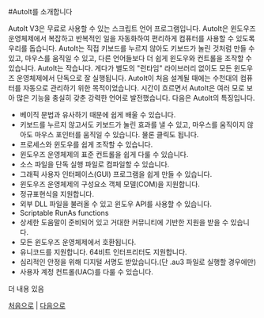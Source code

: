 ﻿#AutoIt를 소개합니다

AutoIt V3은 무료로 사용할 수 있는 스크립트 언어 프로그램입니다. 
AutoIt은 윈도우즈 운영체제에서 복잡하고 반복적인 일을 자동화하여 편리하게 컴퓨터를 사용할 수 있도록 우리를 돕습니다. 
AutoIt는 직접 키보드를 누르지 않아도 키보드가 눌린 것처럼 만들 수 있고, 마우스를 움직일 수 있고, 다른 언어들보다 더 쉽게 윈도우와 컨트롤을 조작할 수 있습니다. 
AutoIt는 작습니다. 
게다가 별도의 "런타임" 라이브러리 없이도 모든 윈도우즈 운영체제에서 단독으로 잘 실행됩니다. 
AutoIt이 처음 설계될 때에는 수천대의 컴퓨터를 자동으로 관리하기 위한 목적이었습니다. 
시간이 흐르면서 AutoIt은 여러 모로 보아 많은 기능을 충실히 갖춘 강력한 언어로 발전했습니다. 
다음은 AutoIt의 특징입니다.

- 베이직 문법과 유사하기 때문에 쉽게 배울 수 있습니다.
- 키보드를 누르지 않고서도 키보드가 눌린 효과를 낼 수 있고, 마우스를 움직이지 않아도 마우스 포인터를 움직일 수 있습니다. 물론 클릭도 됩니다.
- 프로세스와 윈도우를 쉽게 조작할 수 있습니다.
- 윈도우즈 운영체제의 표준 컨트롤을 쉽게 다룰 수 있습니다.
- 소스 파일을 단독 실행 파일로 컴파일할 수 있습니다.
- 그래픽 사용자 인터페이스(GUI) 프로그램을 쉽게 만들 수 있습니다.
- 윈도우즈 운영체제의 구성요소 객체 모델(COM)을 지원합니다.
- 정규표현식을 지원합니다.
- 외부 DLL 파일을 불러올 수 있고 윈도우 API를 사용할 수 있습니다.
- Scriptable RunAs functions 
- 상세한 도움말이 준비되어 있고 거대한 커뮤니티에 기반한 지원을 받을 수 있습니다.
- 모든 윈도우즈 운영체제에서 호환됩니다.
- 유니코드를 지원합니다. 64비트 인터프리터도 지원합니다.
- 심리적인 안정을 위해 디지털 서명도 받았습니다.(단 .au3 파일로 실행할 경우에만)
- 사용자 계정 컨트롤(UAC)를 다룰 수 있습니다.

더 내용 있음

[처음으로](../readme.md) | [다음으로](02-license.md)

